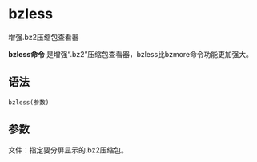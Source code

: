 bzless
===

增强.bz2压缩包查看器


**bzless命令** 是增强“.bz2”压缩包查看器，bzless比bzmore命令功能更加强大。

##  语法

```
bzless(参数)
```

##  参数

文件：指定要分屏显示的.bz2压缩包。


